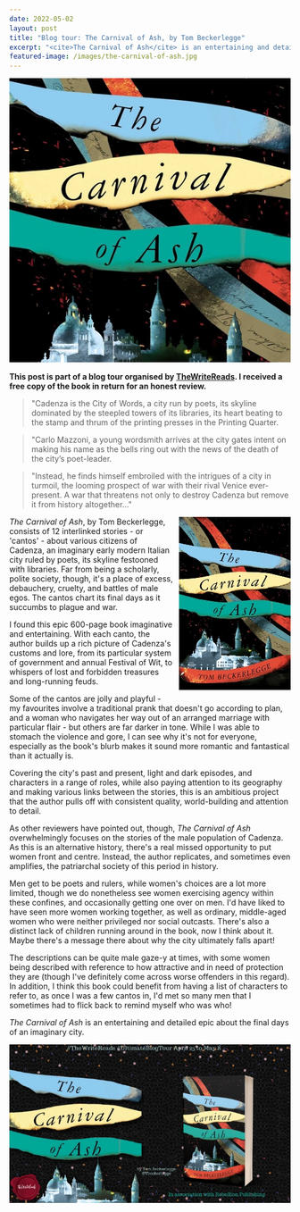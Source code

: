 ```yaml
---
date: 2022-05-02
layout: post
title: "Blog tour: The Carnival of Ash, by Tom Beckerlegge"
excerpt: "<cite>The Carnival of Ash</cite> is an entertaining and detailed epic about the final days of an imaginary city."
featured-image: /images/the-carnival-of-ash.jpg
---
```


![The Carnival of Ash](/images/the-carnival-of-ash.jpg)

**This post is part of a blog tour organised by [TheWriteReads](https://www.thewritereads.com/). I received a free copy of the book in return for an honest review.**

> "Cadenza is the City of Words, a city run by poets, its skyline dominated by the steepled towers of its libraries, its heart beating to the stamp and thrum of the printing presses in the Printing Quarter.

> "Carlo Mazzoni, a young wordsmith arrives at the city gates intent on making his name as the bells ring out with the news of the death of the city’s poet-leader.

> "Instead, he finds himself embroiled with the intrigues of a city in turmoil, the looming prospect of war with their rival Venice ever-present. A war that threatens not only to destroy Cadenza but remove it from history altogether..."

<img src="/images/the-carnival-of-ash-200.jpg" alt="The Carnival of Ash" style="float: right; margin-bottom: 10px; margin-left: 10px;">

<cite>The Carnival of Ash</cite>, by Tom Beckerlegge, consists of 12 interlinked stories - or 'cantos' - about various citizens of Cadenza, an imaginary early modern Italian city ruled by poets, its skyline festooned with libraries. Far from being a scholarly, polite society, though, it's a place of excess, debauchery, cruelty, and battles of male egos. The cantos chart its final days as it succumbs to plague and war.

I found this epic 600-page book imaginative and entertaining. With each canto, the author builds up a rich picture of Cadenza's customs and lore, from its particular system of government and annual Festival of Wit, to whispers of lost and forbidden treasures and long-running feuds.

Some of the cantos are jolly and playful - my favourites involve a traditional prank that doesn't go according to plan, and a woman who navigates her way out of an arranged marriage with particular flair - but others are far darker in tone. While I was able to stomach the violence and gore, I can see why it's not for everyone, especially as the book's blurb makes it sound more romantic and fantastical than it actually is.

Covering the city's past and present, light and dark episodes, and characters in a range of roles, while also paying attention to its geography and making various links between the stories, this is an ambitious project that the author pulls off with consistent quality, world-building and attention to detail.

As other reviewers have pointed out, though, <cite>The Carnival of Ash</cite> overwhelmingly focuses on the stories of the male population of Cadenza. As this is an alternative history, there's a real missed opportunity to put women front and centre. Instead, the author replicates, and sometimes even amplifies, the patriarchal society of this period in history.

Men get to be poets and rulers, while women's choices are a lot more limited, though we do nonetheless see women exercising agency within these confines, and occasionally getting one over on men. I'd have liked to have seen more women working together, as well as ordinary, middle-aged women who were neither privileged nor social outcasts. There's also a distinct lack of children running around in the book, now I think about it. Maybe there's a message there about why the city ultimately falls apart!

The descriptions can be quite male gaze-y at times, with some women being described with reference to how attractive and in need of protection they are (though I've definitely come across worse offenders in this regard). In addition, I think this book could benefit from having a list of characters to refer to, as once I was a few cantos in, I'd met so many men that I sometimes had to flick back to remind myself who was who!

<cite>The Carnival of Ash</cite> is an entertaining and detailed epic about the final days of an imaginary city.

![The Carnival of Ash blog tour banner](/images/the-carnival-of-ash-banner.jpg)
